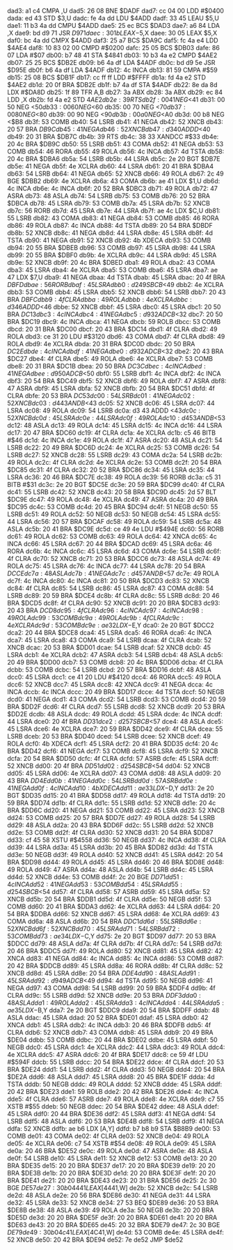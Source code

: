 dad3: a1 c4        CMPA   ,U
dad5: 26 08        BNE    $DADF
dad7: cc 04 00     LDD    #$0400
dada: ed 43        STD    $3,U
dadc: fe 4a dd     LDU    $4ADD
dadf: 33 45        LEAU   $5,U
dae1: 11 b3 4a dd  CMPU   $4ADD
dae5: 25 ec        BCS    $DAD3
dae7: a6 84        LDA    ,X
dae9: bd d9 71     JSR    $D971
daec: 30 1b        LEAX   -$5,X
daee: 30 05        LEAX   $5,X
daf0: bc 4a dd     CMPX   $4ADD
daf3: 25 a7        BCS    $DA9C
daf5: fc 4a e4     LDD    $4AE4
daf8: 10 83 02 00  CMPD   #$0200
dafc: 25 05        BCS    $DB03
dafe: 86 07        LDA    #$07
db00: b7 48 41     STA    $4841
db03: 10 b3 4a e2  CMPD   $4AE2
db07: 25 25        BCS    $DB2E
db09: b6 4a df     LDA    $4ADF
db0c: bd d9 5e     JSR    $D95E
db0f: b6 4a df     LDA    $4ADF
db12: 4c           INCA
db13: 81 59        CMPA   #$59
db15: 25 08        BCS    $DB1F
db17: cc ff ff     LDD    #$FFFF
db1a: fd 4a e2     STD    $4AE2
db1d: 20 0f        BRA    $DB2E
db1f: b7 4a df     STA    $4ADF
db22: 8e da 8d     LDX    #$DA8D
db25: 1f 89        TFR    A,B
db27: 3a           ABX
db28: 3a           ABX
db29: ec 84        LDD    ,X
db2b: fd 4a e2     STD    $4AE2
db2e: 39           RTS
db2f: 00 41        NEG    <$41
db31: 00 50        NEG    <$50
db33: 00 60        NEG    <$60
db35: 00 70        NEG    <$70
db37: 00 80        NEG    <$80
db39: 00 90        NEG    <$90
db3b: 00 a0        NEG    <$A0
db3d: 00 b8        NEG    <$B8
db3f: 53           COMB
db40: 54           LSRB
db41: 41           NEGA
db42: 52           XNCB
db43: 20 57        BRA    $DB9C
db45: 41           NEGA
db46: 52           XNCB
db47: d3 40        ADDD   <$40
db49: 20 31        BRA    $DB7C
db4b: 39           RTS
db4c: 38 33        XANDCC #$33
db4e: 20 4c        BRA    $DB9C
db50: 55           LSRB
db51: 43           COMA
db52: 41           NEGA
db53: 53           COMB
db54: 46           RORA
db55: 49           ROLA
db56: 4c           INCA
db57: 4d           TSTA
db58: 20 4c        BRA    $DBA6
db5a: 54           LSRB
db5b: 44           LSRA
db5c: 2e 20        BGT    $DB7E
db5e: 41           NEGA
db5f: 4e           XCLRA
db60: 44           LSRA
db61: 20 41        BRA    $DBA4
db63: 54           LSRB
db64: 41           NEGA
db65: 52           XNCB
db66: 49           ROLA
db67: 2c 49        BGE    $DBB2
db69: 4e           XCLRA
db6a: 43           COMA
db6b: ae 41        LDX    $1,U
db6d: 4c           INCA
db6e: 4c           INCA
db6f: 20 52        BRA    $DBC3
db71: 49           ROLA
db72: 47           ASRA
db73: 48           ASLA
db74: 54           LSRB
db75: 53           COMB
db76: 20 52        BRA    $DBCA
db78: 45           LSRA
db79: 53           COMB
db7a: 45           LSRA
db7b: 52           XNCB
db7c: 56           RORB
db7d: 45           LSRA
db7e: 44           LSRA
db7f: ae 4c        LDX    $C,U
db81: 55           LSRB
db82: 43           COMA
db83: 41           NEGA
db84: 53           COMB
db85: 46           RORA
db86: 49           ROLA
db87: 4c           INCA
db88: 4d           TSTA
db89: 20 54        BRA    $DBDF
db8b: 52           XNCB
db8c: 41           NEGA
db8d: 44           LSRA
db8e: 45           LSRA
db8f: 4d           TSTA
db90: 41           NEGA
db91: 52           XNCB
db92: 4b           XDECA
db93: 53           COMB
db94: 20 55        BRA    $DBEB
db96: 53           COMB
db97: 45           LSRA
db98: 44           LSRA
db99: 20 55        BRA    $DBF0
db9b: 4e           XCLRA
db9c: 44           LSRA
db9d: 45           LSRA
db9e: 52           XNCB
db9f: 20 4c        BRA    $DBED
dba1: 49           ROLA
dba2: 43           COMA
dba3: 45           LSRA
dba4: 4e           XCLRA
dba5: 53           COMB
dba6: 45           LSRA
dba7: ae 47        LDX    $7,U
dba9: 41           NEGA
dbaa: 4d           TSTA
dbab: 45           LSRA
dbac: 20 4f        BRA    $DBFD
dbae: 56           RORB
dbaf: 45           LSRA
dbb0: d2 49        SBCB   <$49
dbb2: 4e           XCLRA
dbb3: 53           COMB
dbb4: 45           LSRA
dbb5: 52           XNCB
dbb6: 54           LSRB
dbb7: 20 43        BRA    $DBFC
dbb9: 4f           CLRA
dbba: 49           ROLA
dbbb: 4e           XCLRA
dbbc: d3 46        ADDD   <$46
dbbe: 52           XNCB
dbbf: 45           LSRA
dbc0: 45           LSRA
dbc1: 20 50        BRA    $DC13
dbc3: 4c           INCA
dbc4: 41           NEGA
dbc5: d9 32        ADCB   <$32
dbc7: 20 50        BRA    $DC19
dbc9: 4c           INCA
dbca: 41           NEGA
dbcb: 59           ROLB
dbcc: 53           COMB
dbcd: 20 31        BRA    $DC00
dbcf: 20 43        BRA    $DC14
dbd1: 4f           CLRA
dbd2: 49           ROLA
dbd3: ce 31 20     LDU    #$3120
dbd6: 43           COMA
dbd7: 4f           CLRA
dbd8: 49           ROLA
dbd9: 4e           XCLRA
dbda: 20 31        BRA    $DC0D
dbdc: 20 50        BRA    $DC2E
dbde: 4c           INCA
dbdf: 41           NEGA
dbe0: d9 32        ADCB   <$32
dbe2: 20 43        BRA    $DC27
dbe4: 4f           CLRA
dbe5: 49           ROLA
dbe6: 4e           XCLRA
dbe7: 53           COMB
dbe8: 20 31        BRA    $DC1B
dbea: 20 50        BRA    $DC3C
dbec: 4c           INCA
dbed: 41           NEGA
dbee: d9 50        ADCB   <$50
dbf0: 55           LSRB
dbf1: 4c           INCA
dbf2: 4c           INCA
dbf3: 20 54        BRA    $DC49
dbf5: 52           XNCB
dbf6: 49           ROLA
dbf7: 47           ASRA
dbf8: 47           ASRA
dbf9: 45           LSRA
dbfa: 52           XNCB
dbfb: 20 54        BRA    $DC51
dbfd: 4f           CLRA
dbfe: 20 53        BRA    $DC53
dc00: 54           LSRB
dc01: 41           NEGA
dc02: 52           XNCB
dc03: d4 43        ANDB   <$43
dc05: 52           XNCB
dc06: 45           LSRA
dc07: 44           LSRA
dc08: 49           ROLA
dc09: 54           LSRB
dc0a: d3 43        ADDD   <$43
dc0c: 52           XNCB
dc0d: 45           LSRA
dc0e: 44           LSRA
dc0f: 49           ROLA
dc10: d4 53        ANDB   <$53
dc12: 48           ASLA
dc13: 49           ROLA
dc14: 45           LSRA
dc15: 4c           INCA
dc16: 44           LSRA
dc17: 20 47        BRA    $DC60
dc19: 4f           CLRA
dc1a: 4e           XCLRA
dc1b: c5 46        BITB   #$46
dc1d: 4c           INCA
dc1e: 49           ROLA
dc1f: 47           ASRA
dc20: 48           ASLA
dc21: 54           LSRB
dc22: 20 49        BRA    $DC6D
dc24: 4e           XCLRA
dc25: 53           COMB
dc26: 54           LSRB
dc27: 52           XNCB
dc28: 55           LSRB
dc29: 43           COMA
dc2a: 54           LSRB
dc2b: 49           ROLA
dc2c: 4f           CLRA
dc2d: 4e           XCLRA
dc2e: 53           COMB
dc2f: 20 54        BRA    $DC85
dc31: 4f           CLRA
dc32: 20 52        BRA    $DC86
dc34: 45           LSRA
dc35: 44           LSRA
dc36: 20 46        BRA    $DC7E
dc38: 49           ROLA
dc39: 56           RORB
dc3a: c5 31        BITB   #$31
dc3c: 2e 20        BGT    $DC5E
dc3e: 20 59        BRA    $DC99
dc40: 4f           CLRA
dc41: 55           LSRB
dc42: 52           XNCB
dc43: 20 58        BRA    $DC9D
dc45: 2d 57        BLT    $DC9E
dc47: 49           ROLA
dc48: 4e           XCLRA
dc49: 47           ASRA
dc4a: 20 49        BRA    $DC95
dc4c: 53           COMB
dc4d: 20 45        BRA    $DC94
dc4f: 51           NEGB
dc50: 55           LSRB
dc51: 49           ROLA
dc52: 50           NEGB
dc53: 50           NEGB
dc54: 45           LSRA
dc55: 44           LSRA
dc56: 20 57        BRA    $DCAF
dc58: 49           ROLA
dc59: 54           LSRB
dc5a: 48           ASLA
dc5b: 20 41        BRA    $DC9E
dc5d: ce 49 4e     LDU    #$494E
dc60: 56           RORB
dc61: 49           ROLA
dc62: 53           COMB
dc63: 49           ROLA
dc64: 42           XNCA
dc65: 4c           INCA
dc66: 45           LSRA
dc67: 20 44        BRA    $DCAD
dc69: 45           LSRA
dc6a: 46           RORA
dc6b: 4c           INCA
dc6c: 45           LSRA
dc6d: 43           COMA
dc6e: 54           LSRB
dc6f: 4f           CLRA
dc70: 52           XNCB
dc71: 20 53        BRA    $DCC6
dc73: 48           ASLA
dc74: 49           ROLA
dc75: 45           LSRA
dc76: 4c           INCA
dc77: 44           LSRA
dc78: 20 54        BRA    $DCCE
dc7a: 48           ASLA
dc7b: 41           NEGA
dc7c: d4 57        ANDB   <$57
dc7e: 49           ROLA
dc7f: 4c           INCA
dc80: 4c           INCA
dc81: 20 50        BRA    $DCD3
dc83: 52           XNCB
dc84: 4f           CLRA
dc85: 54           LSRB
dc86: 45           LSRA
dc87: 43           COMA
dc88: 54           LSRB
dc89: 20 59        BRA    $DCE4
dc8b: 4f           CLRA
dc8c: 55           LSRB
dc8d: 20 46        BRA    $DCD5
dc8f: 4f           CLRA
dc90: 52           XNCB
dc91: 20 20        BRA    $DCB3
dc93: 20 43        BRA    $DCD8
dc95: 4f           CLRA
dc96: 4c           INCA
dc97: 4c           INCA
dc98: 49           ROLA
dc99: 53           COMB
dc9a: 49           ROLA
dc9b: 4f           CLRA
dc9c: 4e           XCLRA
dc9d: 53           COMB
dc9e: ae 32        LDX    -$E,Y
dca0: 2e 20        BGT    $DCC2
dca2: 20 44        BRA    $DCE8
dca4: 45           LSRA
dca5: 46           RORA
dca6: 4c           INCA
dca7: 45           LSRA
dca8: 43           COMA
dca9: 54           LSRB
dcaa: 4f           CLRA
dcab: 52           XNCB
dcac: 20 53        BRA    $DD01
dcae: 54           LSRB
dcaf: 52           XNCB
dcb0: 45           LSRA
dcb1: 4e           XCLRA
dcb2: 47           ASRA
dcb3: 54           LSRB
dcb4: 48           ASLA
dcb5: 20 49        BRA    $DD00
dcb7: 53           COMB
dcb8: 20 4c        BRA    $DD06
dcba: 4f           CLRA
dcbb: 53           COMB
dcbc: 54           LSRB
dcbd: 20 57        BRA    $DD16
dcbf: 48           ASLA
dcc0: 45           LSRA
dcc1: ce 41 20     LDU    #$4120
dcc4: 46           RORA
dcc5: 49           ROLA
dcc6: 52           XNCB
dcc7: 45           LSRA
dcc8: 42           XNCA
dcc9: 41           NEGA
dcca: 4c           INCA
dccb: 4c           INCA
dccc: 20 49        BRA    $DD17
dcce: 4d           TSTA
dccf: 50           NEGB
dcd0: 41           NEGA
dcd1: 43           COMA
dcd2: 54           LSRB
dcd3: 53           COMB
dcd4: 20 59        BRA    $DD2F
dcd6: 4f           CLRA
dcd7: 55           LSRB
dcd8: 52           XNCB
dcd9: 20 53        BRA    $DD2E
dcdb: 48           ASLA
dcdc: 49           ROLA
dcdd: 45           LSRA
dcde: 4c           INCA
dcdf: 44           LSRA
dce0: 20 4f        BRA    $DD31
dce2: d2 57        SBCB   <$57
dce4: 48           ASLA
dce5: 45           LSRA
dce6: 4e           XCLRA
dce7: 20 59        BRA    $DD42
dce9: 4f           CLRA
dcea: 55           LSRB
dceb: 20 53        BRA    $DD40
dced: 54           LSRB
dcee: 52           XNCB
dcef: 49           ROLA
dcf0: 4b           XDECA
dcf1: 45           LSRA
dcf2: 20 41        BRA    $DD35
dcf4: 20 4c        BRA    $DD42
dcf6: 41           NEGA
dcf7: 53           COMB
dcf8: 45           LSRA
dcf9: 52           XNCB
dcfa: 20 54        BRA    $DD50
dcfc: 4f           CLRA
dcfd: 57           ASRB
dcfe: 45           LSRA
dcff: 52           XNCB
dd00: 20 4f        BRA    $DD51
dd02: d2 54        SBCB   <$54
dd04: 52           XNCB
dd05: 45           LSRA
dd06: 4e           XCLRA
dd07: 43           COMA
dd08: 48           ASLA
dd09: 20 43        BRA    $DD4E
dd0b: 41           NEGA
dd0c: 54           LSRB
dd0d: 57           ASRB
dd0e: 41           NEGA
dd0f: 4c           INCA
dd10: 4b           XDECA
dd11: ae 33        LDX    -$D,Y
dd13: 2e 20        BGT    $DD35
dd15: 20 41        BRA    $DD58
dd17: 49           ROLA
dd18: 4d           TSTA
dd19: 20 59        BRA    $DD74
dd1b: 4f           CLRA
dd1c: 55           LSRB
dd1d: 52           XNCB
dd1e: 20 4c        BRA    $DD6C
dd20: 41           NEGA
dd21: 53           COMB
dd22: 45           LSRA
dd23: 52           XNCB
dd24: 53           COMB
dd25: 20 57        BRA    $DD7E
dd27: 49           ROLA
dd28: 54           LSRB
dd29: 48           ASLA
dd2a: 20 43        BRA    $DD6F
dd2c: 55           LSRB
dd2d: 52           XNCB
dd2e: 53           COMB
dd2f: 4f           CLRA
dd30: 52           XNCB
dd31: 20 54        BRA    $DD87
dd33: cf 45 58     XSTU   #$4558
dd36: 50           NEGB
dd37: 4c           INCA
dd38: 4f           CLRA
dd39: 44           LSRA
dd3a: 45           LSRA
dd3b: 20 45        BRA    $DD82
dd3d: 4d           TSTA
dd3e: 50           NEGB
dd3f: 49           ROLA
dd40: 52           XNCB
dd41: 45           LSRA
dd42: 20 54        BRA    $DD98
dd44: 49           ROLA
dd45: 45           LSRA
dd46: 20 46        BRA    $DD8E
dd48: 49           ROLA
dd49: 47           ASRA
dd4a: 48           ASLA
dd4b: 54           LSRB
dd4c: 45           LSRA
dd4d: 52           XNCB
dd4e: 53           COMB
dd4f: 2c 20        BGE    $DD71
dd51: 4c           INCA
dd52: 41           NEGA
dd53: 53           COMB
dd54: 45           LSRA
dd55: d2 54        SBCB   <$54
dd57: 4f           CLRA
dd58: 57           ASRB
dd59: 45           LSRA
dd5a: 52           XNCB
dd5b: 20 54        BRA    $DDB1
dd5d: 4f           CLRA
dd5e: 50           NEGB
dd5f: 53           COMB
dd60: 20 41        BRA    $DDA3
dd62: 4e           XCLRA
dd63: 44           LSRA
dd64: 20 54        BRA    $DDBA
dd66: 52           XNCB
dd67: 45           LSRA
dd68: 4e           XCLRA
dd69: 43           COMA
dd6a: 48           ASLA
dd6b: 20 54        BRA    $DDC1
dd6d: 55           LSRB
dd6e: 52           XNCB
dd6f: 52           XNCB
dd70: 45           LSRA
dd71: 54           LSRB
dd72: 53           COMB
dd73: ae 34        LDX    -$C,Y
dd75: 2e 20        BGT    $DD97
dd77: 20 53        BRA    $DDCC
dd79: 48           ASLA
dd7a: 4f           CLRA
dd7b: 4f           CLRA
dd7c: 54           LSRB
dd7d: 20 46        BRA    $DDC5
dd7f: 49           ROLA
dd80: 52           XNCB
dd81: 45           LSRA
dd82: 42           XNCA
dd83: 41           NEGA
dd84: 4c           INCA
dd85: 4c           INCA
dd86: 53           COMB
dd87: 20 42        BRA    $DDCB
dd89: 45           LSRA
dd8a: 46           RORA
dd8b: 4f           CLRA
dd8c: 52           XNCB
dd8d: 45           LSRA
dd8e: 20 54        BRA    $DDE4
dd90: 48           ASLA
dd91: 45           LSRA
dd92: d9 49        ADCB   <$49
dd94: 4d           TSTA
dd95: 50           NEGB
dd96: 41           NEGA
dd97: 43           COMA
dd98: 54           LSRB
dd99: 20 59        BRA    $DDF4
dd9b: 4f           CLRA
dd9c: 55           LSRB
dd9d: 52           XNCB
dd9e: 20 53        BRA    $DDF3
dda0: 48           ASLA
dda1: 49           ROLA
dda2: 45           LSRA
dda3: 4c           INCA
dda4: 44           LSRA
dda5: ae 35        LDX    -$B,Y
dda7: 2e 20        BGT    $DDC9
dda9: 20 54        BRA    $DDFF
ddab: 48           ASLA
ddac: 45           LSRA
ddad: 20 52        BRA    $DE01
ddaf: 45           LSRA
ddb0: 42           XNCA
ddb1: 45           LSRA
ddb2: 4c           INCA
ddb3: 20 46        BRA    $DDFB
ddb5: 4f           CLRA
ddb6: 52           XNCB
ddb7: 43           COMA
ddb8: 45           LSRA
ddb9: 20 49        BRA    $DE04
ddbb: 53           COMB
ddbc: 20 44        BRA    $DE02
ddbe: 45           LSRA
ddbf: 50           NEGB
ddc0: 45           LSRA
ddc1: 4e           XCLRA
ddc2: 44           LSRA
ddc3: 49           ROLA
ddc4: 4e           XCLRA
ddc5: 47           ASRA
ddc6: 20 4f        BRA    $DE17
ddc8: ce 59 4f     LDU    #$594F
ddcb: 55           LSRB
ddcc: 20 54        BRA    $DE22
ddce: 4f           CLRA
ddcf: 20 53        BRA    $DE24
ddd1: 54           LSRB
ddd2: 4f           CLRA
ddd3: 50           NEGB
ddd4: 20 54        BRA    $DE2A
ddd6: 48           ASLA
ddd7: 45           LSRA
ddd8: 20 45        BRA    $DE1F
ddda: 4d           TSTA
dddb: 50           NEGB
dddc: 49           ROLA
dddd: 52           XNCB
ddde: 45           LSRA
dddf: 20 42        BRA    $DE23
dde1: 59           ROLB
dde2: 20 42        BRA    $DE26
dde4: 4c           INCA
dde5: 4f           CLRA
dde6: 57           ASRB
dde7: 49           ROLA
dde8: 4e           XCLRA
dde9: c7 55        XSTB   #$55
ddeb: 50           NEGB
ddec: 20 54        BRA    $DE42
ddee: 48           ASLA
ddef: 45           LSRA
ddf0: 20 44        BRA    $DE36
ddf2: 45           LSRA
ddf3: 41           NEGA
ddf4: 54           LSRB
ddf5: 48           ASLA
ddf6: 20 53        BRA    $DE4B
ddf8: 54           LSRB
ddf9: 41           NEGA
ddfa: 52           XNCB
ddfb: ae b6        LDX    [A,Y]
ddfd: b7 b8 b9     STA    $B8B9
de00: 53           COMB
de01: 43           COMA
de02: 4f           CLRA
de03: 52           XNCB
de04: 49           ROLA
de05: 4e           XCLRA
de06: c7 54        XSTB   #$54
de08: 49           ROLA
de09: 45           LSRA
de0a: 20 46        BRA    $DE52
de0c: 49           ROLA
de0d: 47           ASRA
de0e: 48           ASLA
de0f: 54           LSRB
de10: 45           LSRA
de11: 52           XNCB
de12: 53           COMB
de13: 20 20        BRA    $DE35
de15: 20 20        BRA    $DE37
de17: 20 20        BRA    $DE39
de19: 20 20        BRA    $DE3B
de1b: 20 20        BRA    $DE3D
de1d: 20 20        BRA    $DE3F
de1f: 20 20        BRA    $DE41
de21: 20 20        BRA    $DE43
de23: 20 31        BRA    $DE56
de25: 2c 30        BGE    $DE57
de27: 30 b0 44 41  LEAX   [$4441,W]
de2b: 52           XNCB
de2c: 54           LSRB
de2d: 48           ASLA
de2e: 20 56        BRA    $DE86
de30: 41           NEGA
de31: 44           LSRA
de32: 45           LSRA
de33: 52           XNCB
de34: 27 53        BEQ    $DE89
de36: 20 53        BRA    $DE8B
de38: 48           ASLA
de39: 49           ROLA
de3a: 50           NEGB
de3b: 20 20        BRA    $DE5D
de3d: 20 20        BRA    $DE5F
de3f: 20 20        BRA    $DE61
de41: 20 20        BRA    $DE63
de43: 20 20        BRA    $DE65
de45: 20 32        BRA    $DE79
de47: 2c 30        BGE    $DE79
de49: 30 b0 4c 41  LEAX   [$4C41,W]
de4d: 53           COMB
de4e: 45           LSRA
de4f: 52           XNCB
de50: 20 42        BRA    $DE94
de52: 7e de52     JMP    $de52
